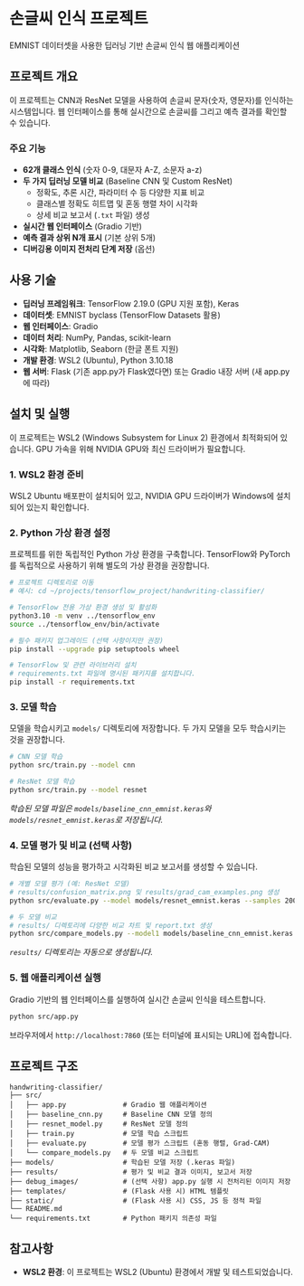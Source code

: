 # 손글씨 인식 프로젝트

EMNIST 데이터셋을 사용한 딥러닝 기반 손글씨 인식 웹 애플리케이션

## 프로젝트 개요

이 프로젝트는 CNN과 ResNet 모델을 사용하여 손글씨 문자(숫자, 영문자)를 인식하는 시스템입니다. 웹 인터페이스를 통해 실시간으로 손글씨를 그리고 예측 결과를 확인할 수 있습니다.

### 주요 기능
- **62개 클래스 인식** (숫자 0-9, 대문자 A-Z, 소문자 a-z)
- **두 가지 딥러닝 모델 비교** (Baseline CNN 및 Custom ResNet)
    - 정확도, 추론 시간, 파라미터 수 등 다양한 지표 비교
    - 클래스별 정확도 히트맵 및 혼동 행렬 차이 시각화
    - 상세 비교 보고서 (`.txt` 파일) 생성
- **실시간 웹 인터페이스** (Gradio 기반)
- **예측 결과 상위 N개 표시** (기본 상위 5개)
- **디버깅용 이미지 전처리 단계 저장** (옵션)

## 사용 기술
- **딥러닝 프레임워크**: TensorFlow 2.19.0 (GPU 지원 포함), Keras
- **데이터셋**: EMNIST byclass (TensorFlow Datasets 활용)
- **웹 인터페이스**: Gradio
- **데이터 처리**: NumPy, Pandas, scikit-learn
- **시각화**: Matplotlib, Seaborn (한글 폰트 지원)
- **개발 환경**: WSL2 (Ubuntu), Python 3.10.18
- **웹 서버**: Flask (기존 app.py가 Flask였다면) 또는 Gradio 내장 서버 (새 app.py에 따라)

## 설치 및 실행

이 프로젝트는 WSL2 (Windows Subsystem for Linux 2) 환경에서 최적화되어 있습니다. GPU 가속을 위해 NVIDIA GPU와 최신 드라이버가 필요합니다.

### 1. WSL2 환경 준비

WSL2 Ubuntu 배포판이 설치되어 있고, NVIDIA GPU 드라이버가 Windows에 설치되어 있는지 확인합니다.

### 2. Python 가상 환경 설정

프로젝트를 위한 독립적인 Python 가상 환경을 구축합니다. TensorFlow와 PyTorch를 독립적으로 사용하기 위해 별도의 가상 환경을 권장합니다.

```bash
# 프로젝트 디렉토리로 이동
# 예시: cd ~/projects/tensorflow_project/handwriting-classifier/

# TensorFlow 전용 가상 환경 생성 및 활성화
python3.10 -m venv ../tensorflow_env
source ../tensorflow_env/bin/activate

# 필수 패키지 업그레이드 (선택 사항이지만 권장)
pip install --upgrade pip setuptools wheel

# TensorFlow 및 관련 라이브러리 설치
# requirements.txt 파일에 명시된 패키지를 설치합니다.
pip install -r requirements.txt
```

### 3. 모델 학습

모델을 학습시키고 `models/` 디렉토리에 저장합니다. 두 가지 모델을 모두 학습시키는 것을 권장합니다.

```bash
# CNN 모델 학습
python src/train.py --model cnn

# ResNet 모델 학습
python src/train.py --model resnet
```
*학습된 모델 파일은 `models/baseline_cnn_emnist.keras`와 `models/resnet_emnist.keras`로 저장됩니다.*

### 4. 모델 평가 및 비교 (선택 사항)

학습된 모델의 성능을 평가하고 시각화된 비교 보고서를 생성할 수 있습니다.

```bash
# 개별 모델 평가 (예: ResNet 모델)
# results/confusion_matrix.png 및 results/grad_cam_examples.png 생성
python src/evaluate.py --model models/resnet_emnist.keras --samples 2000

# 두 모델 비교
# results/ 디렉토리에 다양한 비교 차트 및 report.txt 생성
python src/compare_models.py --model1 models/baseline_cnn_emnist.keras --model2 models/resnet_emnist.keras --samples 5000 --output results
```
*`results/` 디렉토리는 자동으로 생성됩니다.*

### 5. 웹 애플리케이션 실행

Gradio 기반의 웹 인터페이스를 실행하여 실시간 손글씨 인식을 테스트합니다.

```bash
python src/app.py
```
브라우저에서 `http://localhost:7860` (또는 터미널에 표시되는 URL)에 접속합니다.

## 프로젝트 구조
```
handwriting-classifier/
├── src/
│   ├── app.py              # Gradio 웹 애플리케이션
│   ├── baseline_cnn.py     # Baseline CNN 모델 정의
│   ├── resnet_model.py     # ResNet 모델 정의
│   ├── train.py            # 모델 학습 스크립트
│   ├── evaluate.py         # 모델 평가 스크립트 (혼동 행렬, Grad-CAM)
│   └── compare_models.py   # 두 모델 비교 스크립트
├── models/                 # 학습된 모델 저장 (.keras 파일)
├── results/                # 평가 및 비교 결과 이미지, 보고서 저장
├── debug_images/           # (선택 사항) app.py 실행 시 전처리된 이미지 저장
├── templates/              # (Flask 사용 시) HTML 템플릿
├── static/                 # (Flask 사용 시) CSS, JS 등 정적 파일
└── README.md
└── requirements.txt        # Python 패키지 의존성 파일
```

## 참고사항

- **WSL2 환경**: 이 프로젝트는 WSL2 (Ubuntu) 환경에서 개발 및 테스트되었습니다. 
